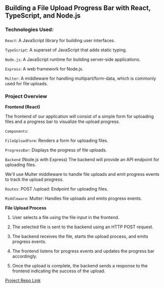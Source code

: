 ## Building a File Upload Progress Bar with React, TypeScript, and Node.js


### Technologies Used:

`React`: A JavaScript library for building user interfaces.

`TypeScript`: A superset of JavaScript that adds static typing.

`Node.js`: A JavaScript runtime for building server-side applications.

`Express`: A web framework for Node.js.

`Multer`: A middleware for handling multipart/form-data, which is commonly used for file uploads.

### Project Overview

__Frontend (React)__

The frontend of our application will consist of a simple form for uploading files and a progress bar to visualize the upload progress.

`Components`:

`FileUploadForm`: Renders a form for uploading files.

`ProgressBar`: Displays the progress of file uploads.

`Backend` (Node.js with Express)
The backend will provide an API endpoint for uploading files. 

We'll use Multer middleware to handle file uploads and emit progress events to track the upload progress.

`Routes`:
POST /upload: Endpoint for uploading files.

`Middleware`:
Multer: Handles file uploads and emits progress events.


__File Upload Process__

1. User selects a file using the file input in the frontend.

2. The selected file is sent to the backend using an HTTP POST request.

3. The backend receives the file, starts the upload process, and emits progress events.

4. The frontend listens for progress events and updates the progress bar accordingly.

5. Once the upload is complete, the backend sends a response to the frontend indicating the success of the upload.


[Project Repo Link ](https://github.com/surendrapandar/ILP/tree/master/Project%202)